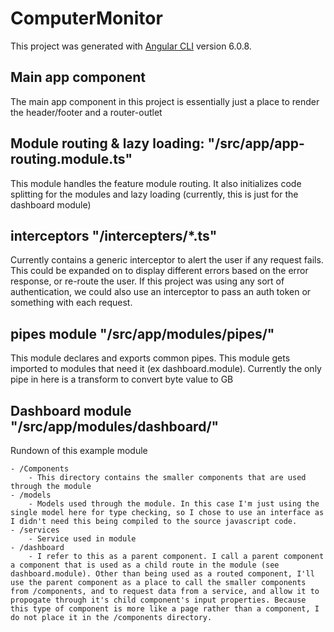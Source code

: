 # ComputerMonitor

This project was generated with [Angular CLI](https://github.com/angular/angular-cli) version 6.0.8.

## Main app component

The main app component in this project is essentially just a place to render the header/footer and a router-outlet

## Module routing & lazy loading: "/src/app/app-routing.module.ts"

This module handles the feature module routing. It also initializes code splitting for the modules and lazy loading (currently, this is just for the dashboard module)

## interceptors "/intercepters/*.ts"

Currently contains a generic interceptor to alert the user if any request fails. This could be expanded on to display different errors based on the error response, or re-route the user. If this project was using any sort of authentication, we could also use an interceptor to pass an auth token or something with each request.

## pipes module "/src/app/modules/pipes/"

This module declares and exports common pipes. This module gets imported to modules that need it (ex dashboard.module). Currently the only pipe in here is a transform to convert byte value to GB

## Dashboard module "/src/app/modules/dashboard/"

Rundown of this example module

    - /Components
        - This directory contains the smaller components that are used through the module
    - /models
        - Models used through the module. In this case I'm just using the single model here for type checking, so I chose to use an interface as I didn't need this being compiled to the source javascript code.
    - /services
        - Service used in module
    - /dashboard
        - I refer to this as a parent component. I call a parent component a component that is used as a child route in the module (see dashboard.module). Other than being used as a routed component, I'll use the parent component as a place to call the smaller components from /components, and to request data from a service, and allow it to propogate through it's child component's input properties. Because this type of component is more like a page rather than a component, I do not place it in the /components directory.

